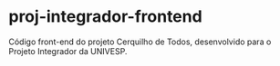 # proj-integrador-frontend
Código front-end do projeto Cerquilho de Todos, desenvolvido para o Projeto Integrador da UNIVESP.
